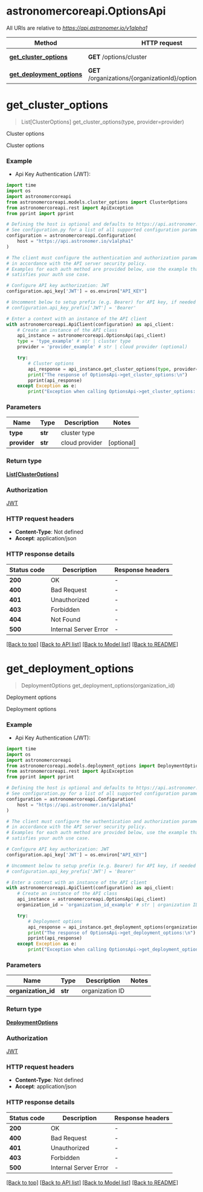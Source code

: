 # astronomercoreapi.OptionsApi

All URIs are relative to *https://api.astronomer.io/v1alpha1*

Method | HTTP request | Description
------------- | ------------- | -------------
[**get_cluster_options**](OptionsApi.md#get_cluster_options) | **GET** /options/cluster | Cluster options
[**get_deployment_options**](OptionsApi.md#get_deployment_options) | **GET** /organizations/{organizationId}/options/deployment | Deployment options


# **get_cluster_options**
> List[ClusterOptions] get_cluster_options(type, provider=provider)

Cluster options

Cluster options

### Example

* Api Key Authentication (JWT):
```python
import time
import os
import astronomercoreapi
from astronomercoreapi.models.cluster_options import ClusterOptions
from astronomercoreapi.rest import ApiException
from pprint import pprint

# Defining the host is optional and defaults to https://api.astronomer.io/v1alpha1
# See configuration.py for a list of all supported configuration parameters.
configuration = astronomercoreapi.Configuration(
    host = "https://api.astronomer.io/v1alpha1"
)

# The client must configure the authentication and authorization parameters
# in accordance with the API server security policy.
# Examples for each auth method are provided below, use the example that
# satisfies your auth use case.

# Configure API key authorization: JWT
configuration.api_key['JWT'] = os.environ["API_KEY"]

# Uncomment below to setup prefix (e.g. Bearer) for API key, if needed
# configuration.api_key_prefix['JWT'] = 'Bearer'

# Enter a context with an instance of the API client
with astronomercoreapi.ApiClient(configuration) as api_client:
    # Create an instance of the API class
    api_instance = astronomercoreapi.OptionsApi(api_client)
    type = 'type_example' # str | cluster type
    provider = 'provider_example' # str | cloud provider (optional)

    try:
        # Cluster options
        api_response = api_instance.get_cluster_options(type, provider=provider)
        print("The response of OptionsApi->get_cluster_options:\n")
        pprint(api_response)
    except Exception as e:
        print("Exception when calling OptionsApi->get_cluster_options: %s\n" % e)
```


### Parameters

Name | Type | Description  | Notes
------------- | ------------- | ------------- | -------------
 **type** | **str**| cluster type | 
 **provider** | **str**| cloud provider | [optional] 

### Return type

[**List[ClusterOptions]**](ClusterOptions.md)

### Authorization

[JWT](../README.md#JWT)

### HTTP request headers

 - **Content-Type**: Not defined
 - **Accept**: application/json

### HTTP response details
| Status code | Description | Response headers |
|-------------|-------------|------------------|
**200** | OK |  -  |
**400** | Bad Request |  -  |
**401** | Unauthorized |  -  |
**403** | Forbidden |  -  |
**404** | Not Found |  -  |
**500** | Internal Server Error |  -  |

[[Back to top]](#) [[Back to API list]](../README.md#documentation-for-api-endpoints) [[Back to Model list]](../README.md#documentation-for-models) [[Back to README]](../README.md)

# **get_deployment_options**
> DeploymentOptions get_deployment_options(organization_id)

Deployment options

Deployment options

### Example

* Api Key Authentication (JWT):
```python
import time
import os
import astronomercoreapi
from astronomercoreapi.models.deployment_options import DeploymentOptions
from astronomercoreapi.rest import ApiException
from pprint import pprint

# Defining the host is optional and defaults to https://api.astronomer.io/v1alpha1
# See configuration.py for a list of all supported configuration parameters.
configuration = astronomercoreapi.Configuration(
    host = "https://api.astronomer.io/v1alpha1"
)

# The client must configure the authentication and authorization parameters
# in accordance with the API server security policy.
# Examples for each auth method are provided below, use the example that
# satisfies your auth use case.

# Configure API key authorization: JWT
configuration.api_key['JWT'] = os.environ["API_KEY"]

# Uncomment below to setup prefix (e.g. Bearer) for API key, if needed
# configuration.api_key_prefix['JWT'] = 'Bearer'

# Enter a context with an instance of the API client
with astronomercoreapi.ApiClient(configuration) as api_client:
    # Create an instance of the API class
    api_instance = astronomercoreapi.OptionsApi(api_client)
    organization_id = 'organization_id_example' # str | organization ID

    try:
        # Deployment options
        api_response = api_instance.get_deployment_options(organization_id)
        print("The response of OptionsApi->get_deployment_options:\n")
        pprint(api_response)
    except Exception as e:
        print("Exception when calling OptionsApi->get_deployment_options: %s\n" % e)
```


### Parameters

Name | Type | Description  | Notes
------------- | ------------- | ------------- | -------------
 **organization_id** | **str**| organization ID | 

### Return type

[**DeploymentOptions**](DeploymentOptions.md)

### Authorization

[JWT](../README.md#JWT)

### HTTP request headers

 - **Content-Type**: Not defined
 - **Accept**: application/json

### HTTP response details
| Status code | Description | Response headers |
|-------------|-------------|------------------|
**200** | OK |  -  |
**400** | Bad Request |  -  |
**401** | Unauthorized |  -  |
**403** | Forbidden |  -  |
**500** | Internal Server Error |  -  |

[[Back to top]](#) [[Back to API list]](../README.md#documentation-for-api-endpoints) [[Back to Model list]](../README.md#documentation-for-models) [[Back to README]](../README.md)

